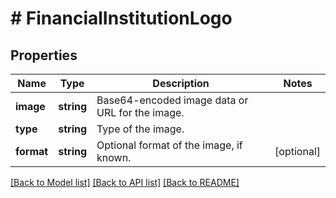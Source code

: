 # # FinancialInstitutionLogo

## Properties

Name | Type | Description | Notes
------------ | ------------- | ------------- | -------------
**image** | **string** | Base64-encoded image data or URL for the image. |
**type** | **string** | Type of the image. |
**format** | **string** | Optional format of the image, if known. | [optional]

[[Back to Model list]](../../README.md#models) [[Back to API list]](../../README.md#endpoints) [[Back to README]](../../README.md)
